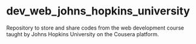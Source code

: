 # dev_web_johns_hopkins_university
Repository to store and share codes from the web development course taught by Johns Hopkins University on the Cousera platform.
